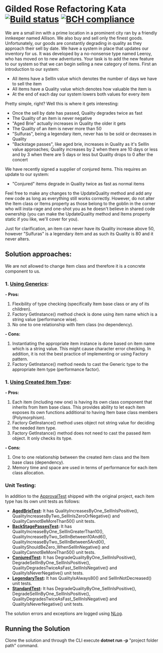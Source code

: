 # Gilded Rose Refactoring Kata [![Build status](https://ci.appveyor.com/api/projects/status/96m4ue9c2agep5y7?svg=true)](https://ci.appveyor.com/project/diaakhateeb/masterinmedia-gildedrose-refactoringkata) [![BCH compliance](https://bettercodehub.com/edge/badge/diaakhateeb/MasterInMedia_GildedRose-RefactoringKata?branch=master)](https://bettercodehub.com/)

We are a small inn with a prime location in a prominent city ran by a friendly innkeeper named Allison. We also buy and sell only the finest goods. Unfortunately, our goods are constantly degrading in quality as they approach their sell by date. We have a system in place that updates our inventory for us. It was developed by a no-nonsense type named Leeroy, who has moved on to new adventures. Your task is to add the new feature to our system so that we can begin selling a new category of items. First an introduction to our system:

-   All items have a SellIn value which denotes the number of days we have to sell the item
-   All items have a Quality value which denotes how valuable the item is
-   At the end of each day our system lowers both values for every item

Pretty simple, right? Well this is where it gets interesting:

-   Once the sell by date has passed, Quality degrades twice as fast
-   The Quality of an item is never negative
-   "Aged Brie" actually increases in Quality the older it gets
-   The Quality of an item is never more than 50
-   "Sulfuras", being a legendary item, never has to be sold or decreases in Quality
-   "Backstage passes", like aged brie, increases in Quality as it's SellIn value approaches; Quality increases by 2 when there are 10 days or less and by 3 when there are 5 days or less but Quality drops to 0 after the concert

We have recently signed a supplier of conjured items. This requires an update to our system:

-   "Conjured" items degrade in Quality twice as fast as normal items

Feel free to make any changes to the UpdateQuality method and add any new code as long as everything still works correctly. However, do not alter the Item class or Items property as those belong to the goblin in the corner who will insta-rage and one-shot you as he doesn't believe in shared code ownership (you can make the UpdateQuality method and Items property static if you like, we'll cover for you).

Just for clarification, an item can never have its Quality increase above 50, however "Sulfuras" is a legendary item and as such its Quality is 80 and it never alters.

## Solution approaches:
We are not allowed to change Item class and therefore it is a concrete component to us.

### 1. [Using Generics](https://github.com/diaakhateeb/MasterInMedia_GildedRose-RefactoringKata/tree/master/MasterInMedia_GildedRose-RefactoringKata):

 **- Pros:**
1. Flexibility of type checking (specifically Item base class or any of its children).
2. Factory GetInstance() method check is done using item name which is a string value (performance wise).
3. No one to one relationship with Item class (no dependency).

**- Cons:**
1. Instantiating the appropriate item instance is done based on item name which is a string value. This might cause character error checking. In addition, it is not the best practice of implementing or using Factory pattern.
2. Factory GetInstance() method needs to cast the Generic type to the appropriate item type (performance factor).


### 1. [Using Created Item Type](https://github.com/diaakhateeb/MasterInMedia_GildedRose-RefactoringKata/tree/master/MasterInMedia_GildedRose-RefactoringKataV2):

 **- Pros:**
1. Each item (including new one) is having its own class component that inherits from Item base class. This provides ability to let each item exposes its own functions additional to having Item base class members (Polymorphism).
2. Factory GetInstance() method uses object not string value for deciding the needed item type.
3. Factory GetInstance() method does not need to cast the passed item object. It only checks its type.

**- Cons:**
1. One to one relationship between the created item class and the Item base class (dependency).
2. Memory time and space are used in terms of performance for each item class allocation.

### Unit Testing:
In addition to the [ApprovalTest](https://github.com/diaakhateeb/MasterInMedia_GildedRose-RefactoringKata/blob/master/MasterInMedia_GildedRose-RefactoringKataTest/ApprovalTest.cs) shipped with the original project, each item type has its own unit tests as follows:

 - **[AgedBrieTest](https://github.com/diaakhateeb/MasterInMedia_GildedRose-RefactoringKata/blob/master/MasterInMedia_GildedRose-RefactoringKataTest/AgieBrieTest.cs):** It has QualityIncreasesByOne_SellInIsPositive(), QualityIncreasesByTwo_SellInIsZeroOrNegative() and QualityCannotBeMoreThan50() unit tests.
- **[BackStagePassesTest](https://github.com/diaakhateeb/MasterInMedia_GildedRose-RefactoringKata/blob/master/MasterInMedia_GildedRose-RefactoringKataTest/BackStagePassesTest.cs):** It has QualityIncreaseByOne_SellInGreaterThan10(), QualityIncreaseByTwo_SellInBetween10And6(), QualityIncreaseByTwo_SellInBetween5And0(), QualityShouldBeZero_WhenSellInNegative() and QualityCannotBeMoreThan50() unit tests.
- **[ConjuredTest](https://github.com/diaakhateeb/MasterInMedia_GildedRose-RefactoringKata/blob/master/MasterInMedia_GildedRose-RefactoringKataTest/ConjuredTest.cs):** It has DegradeQualityByOne_SellInIsPositive(), DegradeSellInByOne_SellInIsPositive(), QualityDegradesTwiceAsFast_SellInIsNegative() and QualityIsNeverNegative() unit tests.
- **[LegendaryTest](https://github.com/diaakhateeb/MasterInMedia_GildedRose-RefactoringKata/blob/master/MasterInMedia_GildedRose-RefactoringKataTest/LegendaryTest.cs):** It has QualityIsAlways80() and SellInNotDecreased() unit tests.
 - **[StandardTest](https://github.com/diaakhateeb/MasterInMedia_GildedRose-RefactoringKata/blob/master/MasterInMedia_GildedRose-RefactoringKataTest/StandardTest.cs):** It has DegradeQualityByOne_SellInIsPositive(), DegradeSellInByOne_SellInIsPositive(), QualityDegradesTwiceAsFast_SellInIsNegative() and QualityIsNeverNegative() unit tests.

The solution errors and exceptions are logged using [NLog](https://nlog-project.org).

## Running the Solution
Clone the solution and through the CLI execute **dotnet run -p** "project folder path" command.
